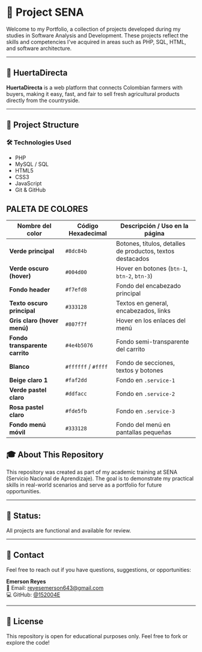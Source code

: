 # 📘 Project SENA  

Welcome to my Portfolio, a collection of projects developed during  my studies in Software Analysis and Development. These projects reflect the skills and competencies I've acquired in areas such as PHP, SQL, HTML, and software architecture.

---

## 🥬 HuertaDirecta  
**HuertaDirecta** is a web platform that connects Colombian farmers with buyers, making it easy, fast, and fair to sell fresh agricultural products directly from the countryside.

---

## 📂 Project Structure
### 🛠 Technologies Used
- PHP  
- MySQL / SQL  
- HTML5  
- CSS3  
- JavaScript 
- Git & GitHub  

## PALETA DE COLORES 
| Nombre del color               | Código Hexadecimal  | Descripción / Uso en la página                             |
| ------------------------------ | ------------------- | ---------------------------------------------------------- |
| **Verde principal**            | `#8dc84b`           | Botones, títulos, detalles de productos, textos destacados |
| **Verde oscuro (hover)**       | `#004d00`           | Hover en botones (`btn-1`, `btn-2`, `btn-3`)               |
| **Fondo header**               | `#f7efd8`           | Fondo del encabezado principal                             |
| **Texto oscuro principal**     | `#333128`           | Textos en general, encabezados, links                      |
| **Gris claro (hover menú)**    | `#807f7f`           | Hover en los enlaces del menú                              |
| **Fondo transparente carrito** | `#4e4b5076`         | Fondo semi-transparente del carrito                        |
| **Blanco**                     | `#ffffff` / `#ffff` | Fondo de secciones, textos y botones                       |
| **Beige claro 1**              | `#faf2dd`           | Fondo en `.service-1`                                      |
| **Verde pastel claro**         | `#ddfacc`           | Fondo en `.service-2`                                      |
| **Rosa pastel claro**          | `#fde5fb`           | Fondo en `.service-3`                                      |
| **Fondo menú móvil**           | `#333128`           | Fondo del menú en pantallas pequeñas                       |


## 🎓 About This Repository  
This repository was created as part of my academic training at SENA (Servicio Nacional de Aprendizaje). The goal is to demonstrate my practical skills in real-world scenarios and serve as a portfolio for future opportunities.

---

## 📅 Status:  
All projects are functional and available for review.

---

## 📩 Contact

Feel free to reach out if you have questions, suggestions, or opportunities:

**Emerson Reyes**  
📧 Email: reyesemerson643@gmail.com  
💻 GitHub: [@152004E](https://github.com/152004E)

---

## 🧾 License  
This repository is open for educational purposes only. Feel free to fork or explore the code!
